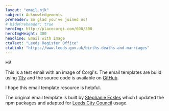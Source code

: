 ```yaml
---
layout: "email.njk"
subject: Acknowledgements
preheader: So glad you've joined us!
# hidePreheader: true
heroImg: http://placecorgi.com/600/300
heroImgHeight: 300
headline: Email with image
ctaText: "Leeds Register Office"
ctaLink: "https://www.leeds.gov.uk/births-deaths-and-marriages"
---
```


Hi!

This is a test email with an image of Corgi's. The email templates are build using [11ty](https://11ty.dev) and the source code is available on [GitHub](https://github.com/woodcock3/lcc11-emails).

I hope this email template resource is helpful.

The original email template is built by [Stephanie Eckles](https://11ty.rocks/#email-generator) which I updated the npm packages and adapted for [Leeds City Council](https://www.leeds.gov.uk/) usage.
